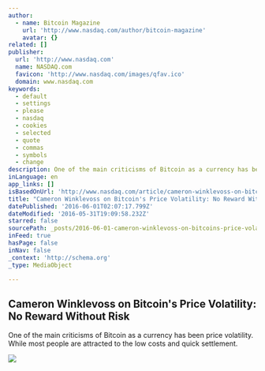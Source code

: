 ```yaml
---
author:
  - name: Bitcoin Magazine
    url: 'http://www.nasdaq.com/author/bitcoin-magazine'
    avatar: {}
related: []
publisher:
  url: 'http://www.nasdaq.com'
  name: NASDAQ.com
  favicon: 'http://www.nasdaq.com/images/qfav.ico'
  domain: www.nasdaq.com
keywords:
  - default
  - settings
  - please
  - nasdaq
  - cookies
  - selected
  - quote
  - commas
  - symbols
  - change
description: One of the main criticisms of Bitcoin as a currency has been price volatility. While most people are attracted to the low costs and quick settlement.
inLanguage: en
app_links: []
isBasedOnUrl: 'http://www.nasdaq.com/article/cameron-winklevoss-on-bitcoins-price-volatility-no-reward-without-risk-cm628534'
title: "Cameron Winklevoss on Bitcoin's Price Volatility: No Reward Without Risk"
datePublished: '2016-06-01T02:07:17.799Z'
dateModified: '2016-05-31T19:09:58.232Z'
starred: false
sourcePath: _posts/2016-06-01-cameron-winklevoss-on-bitcoins-price-volatility-no-reward.md
inFeed: true
hasPage: false
inNav: false
_context: 'http://schema.org'
_type: MediaObject

---
```

<article style=""><h1>Cameron Winklevoss on Bitcoin's Price Volatility: No Reward Without Risk</h1><p>One of the main criticisms of Bitcoin as a currency has been price volatility. While most people are attracted to the low costs and quick settlement.</p><img src="http://www.nasdaq.com/images/dreamit.jpg" /></article>